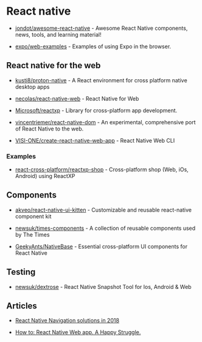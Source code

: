 # React native

- [jondot/awesome-react-native](https://github.com/jondot/awesome-react-native) - Awesome React Native components, news, tools, and learning material!

- [expo/web-examples](https://github.com/expo/web-examples) - Examples of using Expo in the browser.

## React native for the web

- [kusti8/proton-native](https://github.com/kusti8/proton-native) - A React environment for cross platform native desktop apps

- [necolas/react-native-web](https://github.com/necolas/react-native-web) - React Native for Web

- [Microsoft/reactxp](https://github.com/Microsoft/reactxp) - Library for cross-platform app development.

- [vincentriemer/react-native-dom](https://github.com/vincentriemer/react-native-dom) - An experimental, comprehensive port of React Native to the web.

- [VISI-ONE/create-react-native-web-app](https://github.com/VISI-ONE/create-react-native-web-app) - React Native Web CLI

### Examples

- [react-cross-platform/reactxp-shop](https://github.com/react-cross-platform/reactxp-shop) - Cross-platform shop (Web, iOs, Android) using ReactXP

## Components

- [akveo/react-native-ui-kitten](https://github.com/akveo/react-native-ui-kitten) - Customizable and reusable react-native component kit

- [newsuk/times-components](https://github.com/newsuk/times-components) - A collection of reusable components used by The Times

- [GeekyAnts/NativeBase](https://github.com/GeekyAnts/NativeBase) - Essential cross-platform UI components for React Native

## Testing

- [newsuk/dextrose](https://github.com/newsuk/dextrose) - React Native Snapshot Tool for Ios, Android & Web

## Articles

- [React Native Navigation solutions in 2018](https://medium.com/osedea/react-native-navigation-solutions-in-2018-6ff1dd7f6d20)

- [How to: React Native Web app. A Happy Struggle.](https://blog.bitsrc.io/how-to-react-native-web-app-a-happy-struggle-aea7906f4903)
